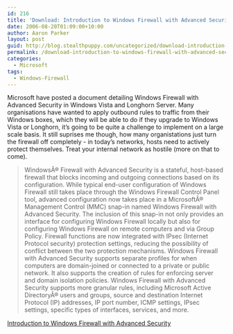 ```yaml
---
id: 216
title: 'Download: Introduction to Windows Firewall with Advanced Security'
date: 2006-08-20T01:09:00+10:00
author: Aaron Parker
layout: post
guid: http://blog.stealthpuppy.com/uncategorized/download-introduction-to-windows-firewall-with-advanced-security
permalink: /download-introduction-to-windows-firewall-with-advanced-security/
categories:
  - Microsoft
tags:
  - Windows-Firewall
---
```

Microsoft have posted a document detailing Windows Firewall with Advanced Security in Windows Vista and Longhorn Server. Many organisations have wanted to apply outbound rules to traffic from their Windows boxes, which they will be able to do if they upgrade to Windows Vista or Longhorn, it&#8217;s going to be quite a challenge to implement on a large scale basis. It still suprises me though, how many organistations just turn the firewall off completely - in today&#8217;s networks, hosts need to actively protect themselves. Treat your internal network as hostile (more on that to come).

> WindowsÂ® Firewall with Advanced Security is a stateful, host-based firewall that blocks incoming and outgoing connections based on its configuration. While typical end-user configuration of Windows Firewall still takes place through the Windows Firewall Control Panel tool, advanced configuration now takes place in a MicrosoftÂ® Management Control (MMC) snap-in named Windows Firewall with Advanced Security. The inclusion of this snap-in not only provides an interface for configuring Windows Firewall locally but also for configuring Windows Firewall on remote computers and via Group Policy. Firewall functions are now integrated with IPsec (Internet Protocol security) protection settings, reducing the possibility of conflict between the two protection mechanisms. Windows Firewall with Advanced Security supports separate profiles for when computers are domain-joined or connected to a private or public network. It also supports the creation of rules for enforcing server and domain isolation policies. Windows Firewall with Advanced Security supports more granular rules, including Microsoft Active DirectoryÂ® users and groups, source and destination Internet Protocol (IP) addresses, IP port number, ICMP settings, IPsec settings, specific types of interfaces, services, and more.

[Introduction to Windows Firewall with Advanced Security](http://www.microsoft.com/downloads/details.aspx?FamilyID=df192e1b-a92a-4075-9f69-c12b7c54b52b&DisplayLang=en)
